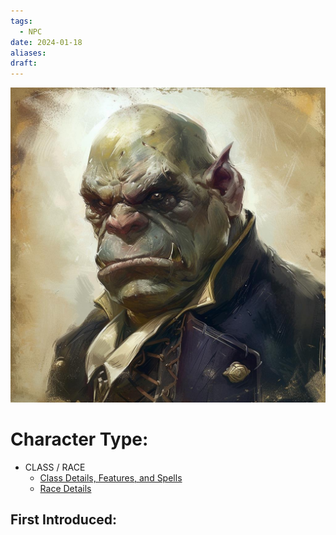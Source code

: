 ```yaml
---
tags:
  - NPC
date: 2024-01-18
aliases: 
draft:
---
```

![](../_images/Portraits/NPC/Butler%20Gregory.jpeg)
# Character Type:
- CLASS / RACE
	- [Class Details, Features, and Spells](https://www.dndbeyond.com/classes/)
	- [Race Details](https://www.dndbeyond.com/races/)
## First Introduced:

